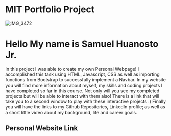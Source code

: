 # MIT Portfolio Project 
![IMG_3472](https://github.com/SoftwareSam29/SamuelHuanostoJr/assets/150557676/12e5607f-2880-49f7-813c-3330cb36b5f0)
<h1>Hello My name is Samuel Huanosto Jr.</h1>
<p>
  In this project I was able to create my own Personal Webpage! I accomplished this task using HTML, Javascript, CSS as well as importing functions from Bootstrap to successfully implement a Navbar. In my website you will find more information about myself, my skills and coding projects I have completed so far in this course. Not only will you see my completed projects but will be able to interact with them also! There is a link that will take you to a second window to play with these interactive projects :) Finally you will have the links to my Github Repositories, LinkedIn profile; as well as a short little video about my background, life and career goals.
</p>
<h2>Personal Website Link
</h2>
